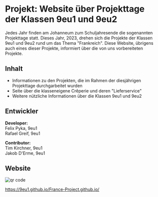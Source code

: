 # Projekt: Website über Projekttage der Klassen 9eu1 und 9eu2

Jedes Jahr finden am Johanneum zum Schuljahresende die sogenannten Projekttage statt. Dieses Jahr, 2023, drehen sich die Projekte der Klassen 9eu1 und 9eu2 rund um das Thema "Frankreich". Diese Website, übrigens auch eines dieser Projekte, informiert über die von uns vorbereiteten Projekte.

## Inhalt

- Informationen zu den Projekten, die im Rahmen der diesjährigen Projekttage durchgarbeitet wurden
- Seite über die klasseneigene Crêperie und deren "Lieferservice"
- Weitere nützliche Informationen über die Klassen 9eu1 und 9eu2

## Entwickler

<b>Developer:</b><br>
Felix Pyka, 9eu1<br>
Rafael Greif, 9eu1<br>


<b>Contributor:</b>
<br>
Tim Kirchner, 9eu1<br>
Jakob D'Erme, 9eu1<br>


## Website

<img src="http://api.qrserver.com/v1/create-qr-code/?color=000000&amp;bgcolor=FFFFFF&amp;data=https%3A%2F%2F9eu1.github.io%2FFrance-Project.github.io%2Findex.html&amp;qzone=1&amp;margin=0&amp;size=400x400&amp;ecc=L" alt="qr code" />

 
https://9eu1.github.io/France-Project.github.io/




